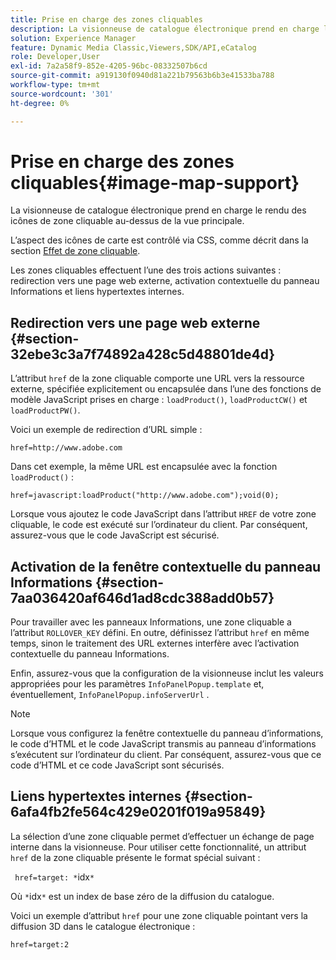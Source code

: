 ```yaml
---
title: Prise en charge des zones cliquables
description: La visionneuse de catalogue électronique prend en charge le rendu des icônes de zone cliquable au-dessus de la vue principale.
solution: Experience Manager
feature: Dynamic Media Classic,Viewers,SDK/API,eCatalog
role: Developer,User
exl-id: 7a2a58f9-852e-4205-96bc-08332507b6cd
source-git-commit: a919130f0940d81a221b79563b6b3e41533ba788
workflow-type: tm+mt
source-wordcount: '301'
ht-degree: 0%

---
```


# Prise en charge des zones cliquables{#image-map-support}

La visionneuse de catalogue électronique prend en charge le rendu des icônes de zone cliquable au-dessus de la vue principale.

L’aspect des icônes de carte est contrôlé via CSS, comme décrit dans la section [Effet de zone cliquable](../../c-html5-s7-aem-asset-viewers/c-html5-20-ecatalog-viewer-about/c-html5-20-ecatalog-viewer-customizingviewer/r-html5-ecatalog-viewer-20-customize-imagemapeffect.md#reference-261df27d1ed145c882b26b88e33a0289).

Les zones cliquables effectuent l’une des trois actions suivantes : redirection vers une page web externe, activation contextuelle du panneau Informations et liens hypertextes internes.

## Redirection vers une page web externe {#section-32ebe3c3a7f74892a428c5d48801de4d}

L’attribut `href` de la zone cliquable comporte une URL vers la ressource externe, spécifiée explicitement ou encapsulée dans l’une des fonctions de modèle JavaScript prises en charge : `loadProduct()`, `loadProductCW()` et `loadProductPW()`.

Voici un exemple de redirection d’URL simple :

`href=http://www.adobe.com`

Dans cet exemple, la même URL est encapsulée avec la fonction `loadProduct()` :

`href=javascript:loadProduct("http://www.adobe.com");void(0);`

Lorsque vous ajoutez le code JavaScript dans l’attribut `HREF` de votre zone cliquable, le code est exécuté sur l’ordinateur du client. Par conséquent, assurez-vous que le code JavaScript est sécurisé.

## Activation de la fenêtre contextuelle du panneau Informations {#section-7aa036420af646d1ad8cdc388add0b57}

Pour travailler avec les panneaux Informations, une zone cliquable a l’attribut `ROLLOVER_KEY` défini. En outre, définissez l’attribut `href` en même temps, sinon le traitement des URL externes interfère avec l’activation contextuelle du panneau Informations.

Enfin, assurez-vous que la configuration de la visionneuse inclut les valeurs appropriées pour les paramètres `InfoPanelPopup.template` et, éventuellement, `InfoPanelPopup.infoServerUrl` .

>[!NOTE]
>
>Lorsque vous configurez la fenêtre contextuelle du panneau d’informations, le code d’HTML et le code JavaScript transmis au panneau d’informations s’exécutent sur l’ordinateur du client. Par conséquent, assurez-vous que ce code d’HTML et ce code JavaScript sont sécurisés.

## Liens hypertextes internes {#section-6afa4fb2fe564c429e0201f019a95849}

La sélection d’une zone cliquable permet d’effectuer un échange de page interne dans la visionneuse. Pour utiliser cette fonctionnalité, un attribut `href` de la zone cliquable présente le format spécial suivant :

` href=target: *`idx`*`

Où `*`idx`*` est un index de base zéro de la diffusion du catalogue.

Voici un exemple d’attribut `href` pour une zone cliquable pointant vers la diffusion 3D dans le catalogue électronique :

`href=target:2`
